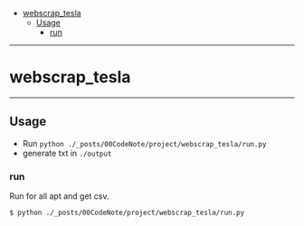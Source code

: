 
- [webscrap\_tesla](#webscrap_tesla)
  - [Usage](#usage)
    - [run](#run)

---

# webscrap_tesla
 
---

## Usage
- Run `python ./_posts/00CodeNote/project/webscrap_tesla/run.py`
- generate txt in `./output` 

### run

Run for all apt and get csv.

```bash
$ python ./_posts/00CodeNote/project/webscrap_tesla/run.py 
```
